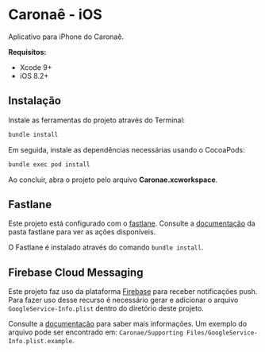 # Caronaê - iOS

Aplicativo para iPhone do Caronaê.

**Requisitos:**

* Xcode 9+
* iOS 8.2+


## Instalação

Instale as ferramentas do projeto através do Terminal:

```bash
bundle install
```

Em seguida, instale as dependências necessárias usando o CocoaPods:

```bash
bundle exec pod install
```

Ao concluir, abra o projeto pelo arquivo **Caronae.xcworkspace**.


## Fastlane

Este projeto está configurado com o [fastlane](http://fastlane.tools). Consulte a [documentação](https://github.com/caronae/caronae-ios/tree/develop/fastlane) da pasta fastlane para ver as ações disponíveis.

O Fastlane é instalado através do comando `bundle install`.


## Firebase Cloud Messaging

Este projeto faz uso da plataforma [Firebase](https://firebase.google.com/) para receber notificações push. Para fazer uso desse recurso é necessário gerar e adicionar o arquivo `GoogleService-Info.plist` dentro do diretório deste projeto.

Consulte a [documentação](https://firebase.google.com/docs/ios/setup) para saber mais informações. Um exemplo do arquivo pode ser encontrado em: `Caronae/Supporting Files/GoogleService-Info.plist.example`.
